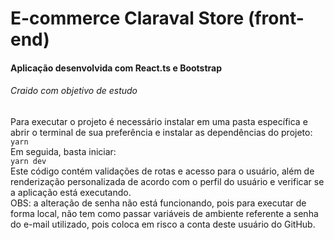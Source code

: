 <h1>E-commerce Claraval Store (front-end)</h1>
<h4>Aplicação desenvolvida com React.ts e Bootstrap</h4>
<h6>Craido com objetivo de estudo</h6>

Para executar o projeto é necessário instalar em uma pasta específica e abrir o terminal de sua preferência e instalar as dependências do projeto:<br>
```yarn```
<br>
Em seguida, basta iniciar:<br>
```yarn dev```
<br>
Este código contém validações de rotas e acesso para o usuário, além de renderização personalizada de acordo com o perfil do usuário e verificar se a aplicação está executando.
<br>
OBS: a alteração de senha não está funcionando, pois para executar de forma local, não tem como passar variáveis de ambiente referente a senha do e-mail utilizado, pois coloca em risco a conta deste usuário do GitHub.

